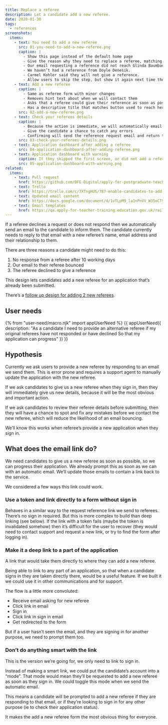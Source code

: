 ```yaml
---
title: Replace a referee
description: Let a candidate add a new referee.
date: 2020-01-30
tags:
  - references
screenshots:
  items:
    - text: You need to add a new referee
      src: 01-you-need-to-add-a-new-referee.png
      caption: |
        - Show this page instead of the default home page
        - Give the reason why they need to replace a referee, matching the words used in emails:
        - Our email requesting a reference did not reach Glinda Baumbach.
        - We haven’t had a reference from Doyle Denesik.
        - Carmel Kohler said they will not give a reference.
        - Allow users to skip the step, but show it again next time they sign in
    - text: Add a new referee
      caption: |
        - Same as referee form with minor changes
        - Removes hint text about when we will contact them
        - Asks that a referee could give their reference as soon as possible
        - Has a descriptive title that matches button used to reach here (and no caption)
      src: 02-add-a-new-referee.png
    - text: Check your referees details
      caption: |
        - Because the action is immediate, we will automatically email their new referee, we need a review step
        - Give the candidate a chance to catch any errors
        - Confirming will send the reference request email and return the candidate to their application dashboard
      src: 03-check-your-referees-details.png
    - text: Application dashboard after adding a referee
      src: 04-application-dashboard-after-adding-referee.png
    - text: Application dashboard with warning
      caption: If they skipped the first screen, or did not add a referee, maintain a warning on the dashboard
      src: 05-application-dashboard-with-warning.png
related:
  items:
    - text: Pull request
      href: https://github.com/DFE-Digital/apply-for-postgraduate-teacher-training-prototype/pull/329
    - text: Trello
      href: https://trello.com/c/7XTngHUS/787-enable-candidates-to-add-new-referee-design
    - text: Updated email content
      href: https://docs.google.com/document/d/1vTLpM9_la1nPnVV_W35oCT9qjC-vMop7bn3pi-rGulI
    - text: Email templates
      href: https://qa.apply-for-teacher-training.education.gov.uk/rails/mailers
---
```


If a referee declines a request or does not respond then we automatically send an email to the candidate to inform them. The candidate currently needs to reply to that email with a new referee’s name, email address and their relationship to them.

There are three reasons a candidate might need to do this:

1. No response from a referee after 10 working days
2. Our email to their referee bounced
3. The referee declined to give a reference

This design lets candidates add a new referee for an application that’s already been submitted.

There’s a [follow up design for adding 2 new referees](/apply-for-teacher-training/add-2-new-referees).

## User needs

{% from "user-need/macro.njk" import appUserNeed %}
{{ appUserNeed({
  description: "As a candidate
I need to provide an alternative referee if my original referees have not responded or have declined
So that my application can progress"
}) }}

## Hypothesis

Currently we ask users to provide a new referee by responding to an email we send them. This is error prone and requires a support agent to manually update the application with the new referee.

If we ask candidates to give us a new referee when they sign in, then they will immediately give us new details, because it will be the most obvious and important action.

If we ask candidates to review their referee details before submitting, then they will have a chance to spot and fix any mistakes before we contact the new referee, which will reduce the likelihood of an email bouncing.

We’ll know this works when referee’s provide a new application when they sign in.

## What does the email link do?

We need candidates to give us a new referee as soon as possible, so we can progress their application. We already prompt this as soon as we can with an automatic email. We’ll update those emails to contain a link back to the service.

We considered a few ways this link could work.

### Use a token and link directly to a form without sign in

Behaves in a similar way to the request reference link we send to referees. There’s no sign in required. But this is more complex to build than deep linking (see below). If the link with a token fails (maybe the token is invalidated somehow) then it’s difficult for the user to recover (they would need to contact support and request a new link, or try to find the form after logging in).

### Make it a deep link to a part of the application

A link that would take them directly to where they can add a new referee.

Being able to link to any part of an application, so that when a candidate signs in they are taken directly there, would be a useful feature. If we built it we could use it in other communications and for support.

The flow is a little more convoluted:

- Receive email asking for new referee
- Click link in email
- Sign in
- Click link in sign in email
- Get redirected to the form

But if a user hasn’t seen the email, and they are signing in for another purpose, we need to prompt them too.

### Don’t do anything smart with the link

This is the version we’re going for, we only need to link to sign in.

Instead of making a smart link, we could put the candidate’s account into a “mode”. That mode would mean they’ll be requested to add a new referee as soon as they sign in. We could toggle this mode when we send the automatic email.

This means a candidate will be prompted to add a new referee if they are responding to that email, or if they’re looking to sign in for any other purpose (ie to check their application status).

It makes the add a new referee form the most obvious thing for everyone.
